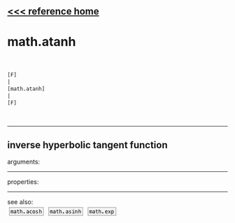 [<<< reference home](ceammc_lib.md)
---

# math.atanh

```


[F]
|
[math.atanh]
|
[F]

            
```
---
inverse hyperbolic tangent function
---
arguments:


---
properties:


---
see also:<br>
[![math.acosh](img/object_math.acosh.png)](math.acosh.md)
[![math.asinh](img/object_math.asinh.png)](math.asinh.md)
[![math.exp](img/object_math.exp.png)](math.exp.md)
